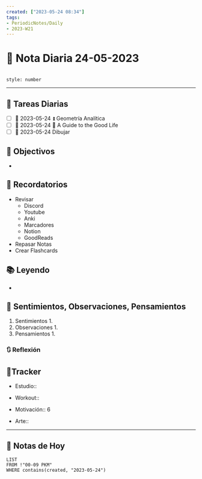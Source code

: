 ```yaml
---
created: ["2023-05-24 08:34"]
tags:
- PeriodicNotes/Daily
- 2023-W21
---
```


# 📅 Nota Diaria 24-05-2023
```toc

style: number

```

---
## 🔷 Tareas Diarias
- [ ] 📅 2023-05-24 ⏫ Geometría Analítica
- [ ] 📅 2023-05-24 🔽 A Guide to the Good Life
- [ ] 📅 2023-05-24 Dibujar

## 🎯 Objectivos
- 
## 📕 Recordatorios
- Revisar
	- Discord
	- Youtube
	- Anki
	- Marcadores
	- Notion
	- GoodReads
- Repasar Notas
- Crear Flashcards

## 📚 Leyendo
- 
## 💬 Sentimientos, Observaciones, Pensamientos 
1. Sentimientos
	1. 
2. Observaciones
	1. 
3. Pensamientos
	1. 
### 🔃 Reflexión

## 🔷Tracker

- Estudio::

- Workout::

- Motivación:: 6

- Arte::
---

## 📅 Notas de Hoy
```dataview
LIST 
FROM !"00-09 PKM" 
WHERE contains(created, "2023-05-24")
```